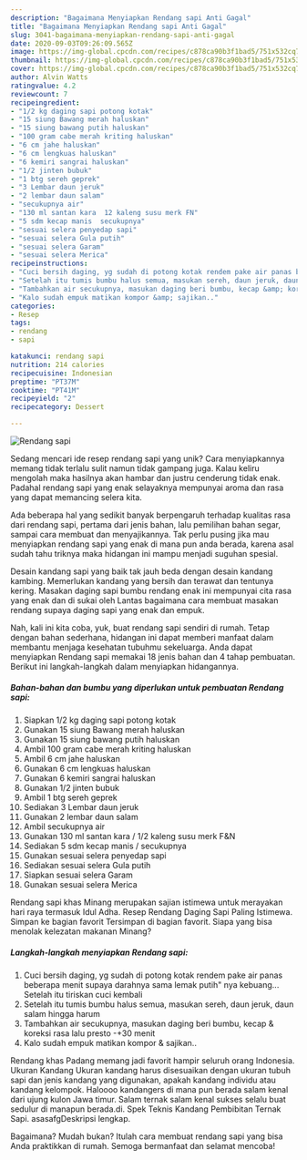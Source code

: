 ```yaml
---
description: "Bagaimana Menyiapkan Rendang sapi Anti Gagal"
title: "Bagaimana Menyiapkan Rendang sapi Anti Gagal"
slug: 3041-bagaimana-menyiapkan-rendang-sapi-anti-gagal
date: 2020-09-03T09:26:09.565Z
image: https://img-global.cpcdn.com/recipes/c878ca90b3f1bad5/751x532cq70/rendang-sapi-foto-resep-utama.jpg
thumbnail: https://img-global.cpcdn.com/recipes/c878ca90b3f1bad5/751x532cq70/rendang-sapi-foto-resep-utama.jpg
cover: https://img-global.cpcdn.com/recipes/c878ca90b3f1bad5/751x532cq70/rendang-sapi-foto-resep-utama.jpg
author: Alvin Watts
ratingvalue: 4.2
reviewcount: 7
recipeingredient:
- "1/2 kg daging sapi potong kotak"
- "15 siung Bawang merah haluskan"
- "15 siung bawang putih haluskan"
- "100 gram cabe merah kriting haluskan"
- "6 cm jahe haluskan"
- "6 cm lengkuas haluskan"
- "6 kemiri sangrai haluskan"
- "1/2 jinten bubuk"
- "1 btg sereh geprek"
- "3 Lembar daun jeruk"
- "2 lembar daun salam"
- "secukupnya air"
- "130 ml santan kara  12 kaleng susu merk FN"
- "5 sdm kecap manis  secukupnya"
- "sesuai selera penyedap sapi"
- "sesuai selera Gula putih"
- "sesuai selera Garam"
- "sesuai selera Merica"
recipeinstructions:
- "Cuci bersih daging, yg sudah di potong kotak rendem pake air panas beberapa menit supaya darahnya sama lemak putih&#34; nya kebuang... Setelah itu tiriskan cuci kembali"
- "Setelah itu tumis bumbu halus semua, masukan sereh, daun jeruk, daun salam hingga harum"
- "Tambahkan air secukupnya, masukan daging beri bumbu, kecap &amp; koreksi rasa lalu presto -+30 menit"
- "Kalo sudah empuk matikan kompor &amp; sajikan.."
categories:
- Resep
tags:
- rendang
- sapi

katakunci: rendang sapi 
nutrition: 214 calories
recipecuisine: Indonesian
preptime: "PT37M"
cooktime: "PT41M"
recipeyield: "2"
recipecategory: Dessert

---
```



![Rendang sapi](https://img-global.cpcdn.com/recipes/c878ca90b3f1bad5/751x532cq70/rendang-sapi-foto-resep-utama.jpg)

Sedang mencari ide resep rendang sapi yang unik? Cara menyiapkannya memang tidak terlalu sulit namun tidak gampang juga. Kalau keliru mengolah maka hasilnya akan hambar dan justru cenderung tidak enak. Padahal rendang sapi yang enak selayaknya mempunyai aroma dan rasa yang dapat memancing selera kita.

Ada beberapa hal yang sedikit banyak berpengaruh terhadap kualitas rasa dari rendang sapi, pertama dari jenis bahan, lalu pemilihan bahan segar, sampai cara membuat dan menyajikannya. Tak perlu pusing jika mau menyiapkan rendang sapi yang enak di mana pun anda berada, karena asal sudah tahu triknya maka hidangan ini mampu menjadi suguhan spesial.

Desain kandang sapi yang baik tak jauh beda dengan desain kandang kambing. Memerlukan kandang yang bersih dan terawat dan tentunya kering. Masakan daging sapi bumbu rendang enak ini mempunyai cita rasa yang enak dan di sukai oleh Lantas bagaimana cara membuat masakan rendang supaya daging sapi yang enak dan empuk.


Nah, kali ini kita coba, yuk, buat rendang sapi sendiri di rumah. Tetap dengan bahan sederhana, hidangan ini dapat memberi manfaat dalam membantu menjaga kesehatan tubuhmu sekeluarga. Anda dapat menyiapkan Rendang sapi memakai 18 jenis bahan dan 4 tahap pembuatan. Berikut ini langkah-langkah dalam menyiapkan hidangannya.

<!--inarticleads1-->

##### Bahan-bahan dan bumbu yang diperlukan untuk pembuatan Rendang sapi:

1. Siapkan 1/2 kg daging sapi potong kotak
1. Gunakan 15 siung Bawang merah haluskan
1. Gunakan 15 siung bawang putih haluskan
1. Ambil 100 gram cabe merah kriting haluskan
1. Ambil 6 cm jahe haluskan
1. Gunakan 6 cm lengkuas haluskan
1. Gunakan 6 kemiri sangrai haluskan
1. Gunakan 1/2 jinten bubuk
1. Ambil 1 btg sereh geprek
1. Sediakan 3 Lembar daun jeruk
1. Gunakan 2 lembar daun salam
1. Ambil secukupnya air
1. Gunakan 130 ml santan kara / 1/2 kaleng susu merk F&amp;N
1. Sediakan 5 sdm kecap manis / secukupnya
1. Gunakan sesuai selera penyedap sapi
1. Sediakan sesuai selera Gula putih
1. Siapkan sesuai selera Garam
1. Gunakan sesuai selera Merica


Rendang sapi khas Minang merupakan sajian istimewa untuk merayakan hari raya termasuk Idul Adha. Resep Rendang Daging Sapi Paling Istimewa. Simpan ke bagian favorit Tersimpan di bagian favorit. Siapa yang bisa menolak kelezatan makanan Minang? 

<!--inarticleads2-->

##### Langkah-langkah menyiapkan Rendang sapi:

1. Cuci bersih daging, yg sudah di potong kotak rendem pake air panas beberapa menit supaya darahnya sama lemak putih&#34; nya kebuang... Setelah itu tiriskan cuci kembali
1. Setelah itu tumis bumbu halus semua, masukan sereh, daun jeruk, daun salam hingga harum
1. Tambahkan air secukupnya, masukan daging beri bumbu, kecap &amp; koreksi rasa lalu presto -+30 menit
1. Kalo sudah empuk matikan kompor &amp; sajikan..


Rendang khas Padang memang jadi favorit hampir seluruh orang Indonesia. Ukuran Kandang Ukuran kandang harus disesuaikan dengan ukuran tubuh sapi dan jenis kandang yang digunakan, apakah kandang individu atau kandang kelompok. Haloooo kandangers di mana pun berada salam kenal dari ujung kulon Jawa timur. Salam ternak salam kenal sukses selalu buat sedulur di manapun berada.di. Spek Teknis Kandang Pembibitan Ternak Sapi. asasafgDeskripsi lengkap. 

Bagaimana? Mudah bukan? Itulah cara membuat rendang sapi yang bisa Anda praktikkan di rumah. Semoga bermanfaat dan selamat mencoba!
